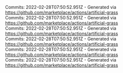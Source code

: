 Commits: 2022-02-28T07:50:52.951Z - Generated via https://github.com/marketplace/actions/artificial-grass
<br>
Commits: 2022-02-28T07:50:52.951Z - Generated via https://github.com/marketplace/actions/artificial-grass
<br>
Commits: 2022-02-28T07:50:52.951Z - Generated via https://github.com/marketplace/actions/artificial-grass
<br>
Commits: 2022-02-28T07:50:52.951Z - Generated via https://github.com/marketplace/actions/artificial-grass
<br>
Commits: 2022-02-28T07:50:52.951Z - Generated via https://github.com/marketplace/actions/artificial-grass
<br>
Commits: 2022-02-28T07:50:52.951Z - Generated via https://github.com/marketplace/actions/artificial-grass
<br>
